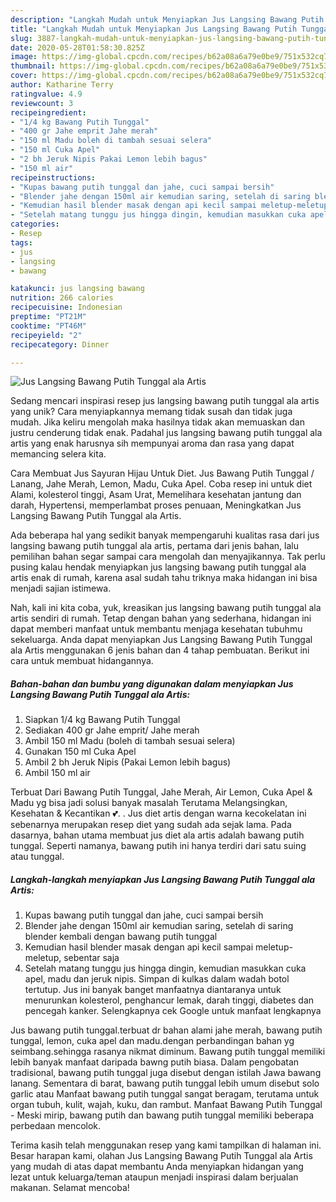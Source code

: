 ```yaml
---
description: "Langkah Mudah untuk Menyiapkan Jus Langsing Bawang Putih Tunggal ala Artis, Enak Banget"
title: "Langkah Mudah untuk Menyiapkan Jus Langsing Bawang Putih Tunggal ala Artis, Enak Banget"
slug: 3887-langkah-mudah-untuk-menyiapkan-jus-langsing-bawang-putih-tunggal-ala-artis-enak-banget
date: 2020-05-28T01:58:30.825Z
image: https://img-global.cpcdn.com/recipes/b62a08a6a79e0be9/751x532cq70/jus-langsing-bawang-putih-tunggal-ala-artis-foto-resep-utama.jpg
thumbnail: https://img-global.cpcdn.com/recipes/b62a08a6a79e0be9/751x532cq70/jus-langsing-bawang-putih-tunggal-ala-artis-foto-resep-utama.jpg
cover: https://img-global.cpcdn.com/recipes/b62a08a6a79e0be9/751x532cq70/jus-langsing-bawang-putih-tunggal-ala-artis-foto-resep-utama.jpg
author: Katharine Terry
ratingvalue: 4.9
reviewcount: 3
recipeingredient:
- "1/4 kg Bawang Putih Tunggal"
- "400 gr Jahe emprit Jahe merah"
- "150 ml Madu boleh di tambah sesuai selera"
- "150 ml Cuka Apel"
- "2 bh Jeruk Nipis Pakai Lemon lebih bagus"
- "150 ml air"
recipeinstructions:
- "Kupas bawang putih tunggal dan jahe, cuci sampai bersih"
- "Blender jahe dengan 150ml air kemudian saring, setelah di saring blender kembali dengan bawang putih tunggal"
- "Kemudian hasil blender masak dengan api kecil sampai meletup-meletup, sebentar saja"
- "Setelah matang tunggu jus hingga dingin, kemudian masukkan cuka apel, madu dan jeruk nipis. Simpan di kulkas dalam wadah botol tertutup. Jus ini banyak banget manfaatnya diantaranya untuk menurunkan kolesterol, penghancur lemak, darah tinggi, diabetes dan pencegah kanker. Selengkapnya cek Google untuk manfaat lengkapnya"
categories:
- Resep
tags:
- jus
- langsing
- bawang

katakunci: jus langsing bawang 
nutrition: 266 calories
recipecuisine: Indonesian
preptime: "PT21M"
cooktime: "PT46M"
recipeyield: "2"
recipecategory: Dinner

---
```



![Jus Langsing Bawang Putih Tunggal ala Artis](https://img-global.cpcdn.com/recipes/b62a08a6a79e0be9/751x532cq70/jus-langsing-bawang-putih-tunggal-ala-artis-foto-resep-utama.jpg)

Sedang mencari inspirasi resep jus langsing bawang putih tunggal ala artis yang unik? Cara menyiapkannya memang tidak susah dan tidak juga mudah. Jika keliru mengolah maka hasilnya tidak akan memuaskan dan justru cenderung tidak enak. Padahal jus langsing bawang putih tunggal ala artis yang enak harusnya sih mempunyai aroma dan rasa yang dapat memancing selera kita.

Cara Membuat Jus Sayuran Hijau Untuk Diet. Jus Bawang Putih Tunggal / Lanang, Jahe Merah, Lemon, Madu, Cuka Apel. Coba resep ini untuk diet Alami, kolesterol tinggi, Asam Urat, Memelihara kesehatan jantung dan darah, Hypertensi, memperlambat proses penuaan, Meningkatkan Jus Langsing Bawang Putih Tunggal ala Artis.

Ada beberapa hal yang sedikit banyak mempengaruhi kualitas rasa dari jus langsing bawang putih tunggal ala artis, pertama dari jenis bahan, lalu pemilihan bahan segar sampai cara mengolah dan menyajikannya. Tak perlu pusing kalau hendak menyiapkan jus langsing bawang putih tunggal ala artis enak di rumah, karena asal sudah tahu triknya maka hidangan ini bisa menjadi sajian istimewa.


Nah, kali ini kita coba, yuk, kreasikan jus langsing bawang putih tunggal ala artis sendiri di rumah. Tetap dengan bahan yang sederhana, hidangan ini dapat memberi manfaat untuk membantu menjaga kesehatan tubuhmu sekeluarga. Anda dapat menyiapkan Jus Langsing Bawang Putih Tunggal ala Artis menggunakan 6 jenis bahan dan 4 tahap pembuatan. Berikut ini cara untuk membuat hidangannya.

<!--inarticleads1-->

##### Bahan-bahan dan bumbu yang digunakan dalam menyiapkan Jus Langsing Bawang Putih Tunggal ala Artis:

1. Siapkan 1/4 kg Bawang Putih Tunggal
1. Sediakan 400 gr Jahe emprit/ Jahe merah
1. Ambil 150 ml Madu (boleh di tambah sesuai selera)
1. Gunakan 150 ml Cuka Apel
1. Ambil 2 bh Jeruk Nipis (Pakai Lemon lebih bagus)
1. Ambil 150 ml air


Terbuat Dari Bawang Putih Tunggal, Jahe Merah, Air Lemon, Cuka Apel &amp; Madu yg bisa jadi solusi banyak masalah Terutama Melangsingkan, Kesehatan &amp; Kecantikan 💕. . Jus diet artis dengan warna kecokelatan ini sebenarnya merupakan resep diet yang sudah ada sejak lama. Pada dasarnya, bahan utama membuat jus diet ala artis adalah bawang putih tunggal. Seperti namanya, bawang putih ini hanya terdiri dari satu suing atau tunggal. 

<!--inarticleads2-->

##### Langkah-langkah menyiapkan Jus Langsing Bawang Putih Tunggal ala Artis:

1. Kupas bawang putih tunggal dan jahe, cuci sampai bersih
1. Blender jahe dengan 150ml air kemudian saring, setelah di saring blender kembali dengan bawang putih tunggal
1. Kemudian hasil blender masak dengan api kecil sampai meletup-meletup, sebentar saja
1. Setelah matang tunggu jus hingga dingin, kemudian masukkan cuka apel, madu dan jeruk nipis. Simpan di kulkas dalam wadah botol tertutup. Jus ini banyak banget manfaatnya diantaranya untuk menurunkan kolesterol, penghancur lemak, darah tinggi, diabetes dan pencegah kanker. Selengkapnya cek Google untuk manfaat lengkapnya


Jus bawang putih tunggal.terbuat dr bahan alami jahe merah, bawang putih tunggal, lemon, cuka apel dan madu.dengan perbandingan bahan yg seimbang.sehingga rasanya nikmat diminum. Bawang putih tunggal memiliki lebih banyak manfaat daripada bawng putih biasa. Dalam pengobatan tradisional, bawang putih tunggal juga disebut dengan istilah Jawa bawang lanang. Sementara di barat, bawang putih tunggal lebih umum disebut solo garlic atau Manfaat bawang putih tunggal sangat beragam, terutama untuk organ tubuh, kulit, wajah, kuku, dan rambut. Manfaat Bawang Putih Tunggal - Meski mirip, bawang putih dan bawang putih tunggal memiliki beberapa perbedaan mencolok. 

Terima kasih telah menggunakan resep yang kami tampilkan di halaman ini. Besar harapan kami, olahan Jus Langsing Bawang Putih Tunggal ala Artis yang mudah di atas dapat membantu Anda menyiapkan hidangan yang lezat untuk keluarga/teman ataupun menjadi inspirasi dalam berjualan makanan. Selamat mencoba!

